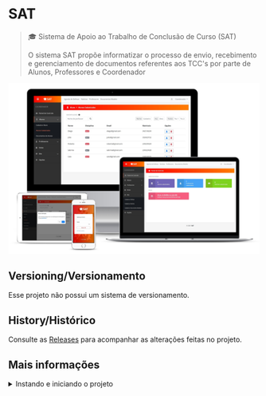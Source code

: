 # SAT

> 🎓 Sistema de Apoio ao Trabalho de Conclusão de Curso (SAT)
>
> O sistema SAT propõe informatizar o processo de envio, recebimento e gerenciamento de documentos referentes aos TCC's por parte de Alunos, Professores e Coordenador


<p align="center">
  <img alt="Tela de login do projeto" src="public/images/telassistema.jpg" />
</p>


## Versioning/Versionamento
Esse projeto não possui um sistema de versionamento.

## History/Histórico
Consulte as [Releases](https://github.com/xavierigor/sat/releases) para acompanhar as alterações feitas no projeto.



## Mais informações

<details>
<summary>Instando e iniciando o projeto</summary>
<br />

1. `git clone https://github.com/xavierigor/sat` para clonar o repositório

2. Após ter clonado o repositório, entre na pasta dele e rode `composer install`

3. Crie um banco de dados no phpMyAdmin

4. Crie um arquivo chamado __.env__ na raíz do projeto e copie tudo do arquivo __.env.example__ para ele

5. No arquivo __.env__:

	* Em `APP_NAME`, coloque `SAT`
	* Em `DB_DATABASE`, coloque o mesmo nome que você deu ao banco de dados
	* Em `DB_USERNAME`, coloque `root`
	* Em `DB_PASSWORD`, remova o valor atual e deixe em branco

6. Rode o comando `php artisan key:generate`

7. Por fim, rode `php artisan migrate:fresh --seed`
    
<br />
</details>